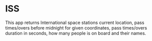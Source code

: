 # ISS

This app returns International space stations current location, pass times/overs before midnight for given coordinates,
pass times/overs duration in seconds, how many people is on board and their names.

